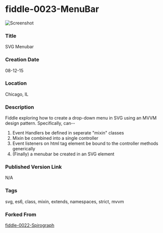 fiddle-0023-MenuBar
======

![Screenshot](screenshot.png)


### Title

SVG Menubar


### Creation Date

08-12-15


### Location

Chicago, IL


### Description

Fiddle exploring how to create a drop-down menu in SVG using an MVVM design pattern.  Specifically, can--

1) Event Handlers be defined in seperate "mixin" classes
2) Mixin be combined into a single controller
3) Event listeners on html tag element be bound to the controller methods generically
4) (Finally) a menubar be created in an SVG element


### Published Version Link

N/A


### Tags

svg, es6, class, mixin, extends, namespaces, strict, mvvm


### Forked From

[fiddle-0022-Spirograph](../fiddle-0022-Spirograph)
